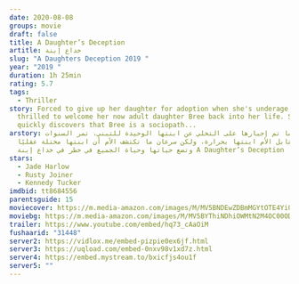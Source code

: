 ```yaml
---
date: 2020-08-08
groups: movie
draft: false
title: A Daughter’s Deception
artitle: خداع إبنة
slug: "A Daughters Deception 2019 "
year: "2019 "
duration: 1h 25min
rating: 5.7
tags:
  - Thriller
story: Forced to give up her daughter for adoption when she's underage, Laura is
  thrilled to welcome her now adult daughter Bree back into her life. She
  quickly discovers that Bree is a sociopath...
arstory: بعدما تم إجبارها على التخلي عن ابنتها الوحيدة للتبني، تمر السنوات
  وتقابل الأم ابنتها بحرارة، ولكن سرعان ما تكتشف الأم أن ابنتها مختلة عقليًا
  وتضع حياتها وحياة الجميع في خطر في خداع إبنة A Daughter’s Deception
stars:
  - Jade Harlow
  - Rusty Joiner
  - Kennedy Tucker
imdbid: tt8684556
parentsguide: 15
moviecover: https://m.media-amazon.com/images/M/MV5BNDEwZDBmMGYtOTE4Yi00ZDU3LTlhZGUtZWQ3ZWM1ZDBlNmFlXkEyXkFqcGdeQXVyNzYxMjI1Mzg@._V1_.jpg
moviebg: https://m.media-amazon.com/images/M/MV5BYThiNDhiOWMtN2M4OC00ODg4LThlM2YtZDIwMDYyNTBkMmYxXkEyXkFqcGdeQXVyNjY4Mzc0NA@@._V1_.jpg
trailer: https://www.youtube.com/embed/hq73_cAaOiM
fushaarid: "31448"
server2: https://vidlox.me/embed-pizpie0ex6jf.html
server3: https://uqload.com/embed-0nxv98v1xd7z.html
server4: https://embed.mystream.to/bxicfjs4ou1f
server5: ""
---
```

